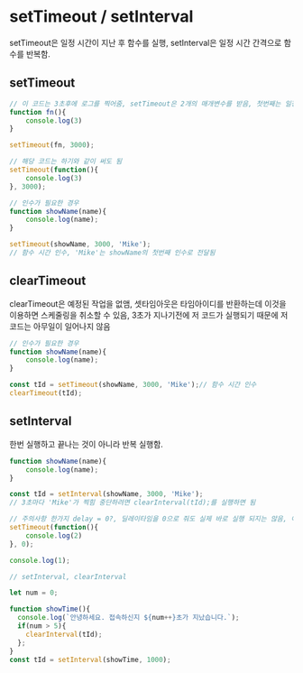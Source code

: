 # setTimeout / setInterval
setTimeout은 일정 시간이 지난 후 함수를 실행, setInterval은 일정 시간 간격으로 함수를 반복함.


## setTimeout
``` js
// 이 코드는 3초후에 로그를 찍어줌, setTimeout은 2개의 매개변수를 받음, 첫번째는 일정시간이 지난 뒤 실행하는 함수이고, 두번째는 시간임, 3000은 3초(3s)를 의미함
function fn(){
	console.log(3)
}

setTimeout(fn, 3000);

// 해당 코드는 하기와 같이 써도 됨
setTimeout(function(){
	console.log(3)
}, 3000);
```
``` js
// 인수가 필요한 경우
function showName(name){
	console.log(name);
}

setTimeout(showName, 3000, 'Mike');
// 함수 시간 인수, 'Mike'는 showName의 첫번째 인수로 전달됨
```

## clearTimeout
clearTimeout은 예정된 작업을 없앰, 셋타임아웃은 타임아이디를 반환하는데 이것을 이용하면 스케줄링을 취소할 수 있음, 3초가 지나기전에 저 코드가 실행되기 때문에 저 코드는 아무일이 일어나지 않음
``` js
// 인수가 필요한 경우
function showName(name){
	console.log(name);
}

const tId = setTimeout(showName, 3000, 'Mike');// 함수 시간 인수
clearTimeout(tId);
```

## setInterval
한번 실행하고 끝나는 것이 아니라 반복 실행함.
``` js
function showName(name){
	console.log(name);
}

const tId = setInterval(showName, 3000, 'Mike');
// 3초마다 'Mike'가 찍힘 중단하려면 clearInterval(tId);를 실행하면 됨
```
``` js
// 주의사항 한가지 delay = 0?, 딜레이타임을 0으로 줘도 실제 바로 실행 되지는 않음, 이런 코드가 있으면 1이 먼저 찍히고 2가 나중에 찍힘. 이유는 현재 실행중인 스크립트가 종료된 이후 스케줄링 함수를 실행하기 때문. 브라우저는 4ms정도의 대기시간이 있음, 0이라고 하더라도 4ms 또는 그이상 걸릴 수 있음
setTimeout(function(){
	console.log(2)
}, 0);

console.log(1);
```
``` js
// setInterval, clearInterval

let num = 0;

function showTime(){
  console.log(`안녕하세요. 접속하신지 ${num++}초가 지났습니다.`);
  if(num > 5){
    clearInterval(tId);
  };
}
const tId = setInterval(showTime, 1000);
```